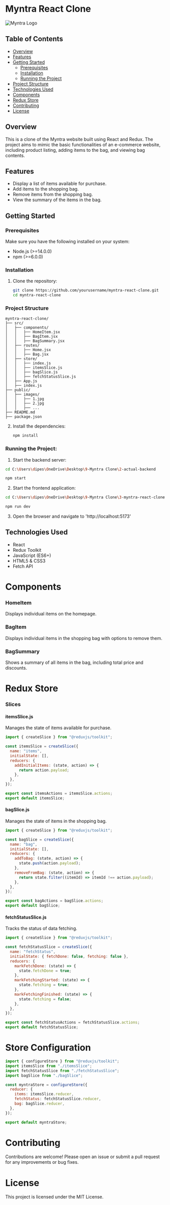 # Myntra React Clone

![Myntra Logo](./3-myntra-react-clone/public/images/myntra_logo.webp)

## Table of Contents

- [Overview](#overview)
- [Features](#features)
- [Getting Started](#getting-started)
  - [Prerequisites](#prerequisites)
  - [Installation](#installation)
  - [Running the Project](#running-the-project)
- [Project Structure](#project-structure)
- [Technologies Used](#technologies-used)
- [Components](#components)
- [Redux Store](#redux-store)
- [Contributing](#contributing)
- [License](#license)

## Overview

This is a clone of the Myntra website built using React and Redux. The project aims to mimic the basic functionalities of an e-commerce website, including product listing, adding items to the bag, and viewing bag contents.

## Features

- Display a list of items available for purchase.
- Add items to the shopping bag.
- Remove items from the shopping bag.
- View the summary of the items in the bag.

## Getting Started

### Prerequisites

Make sure you have the following installed on your system:

- Node.js (>=14.0.0)
- npm (>=6.0.0)

### Installation

1. Clone the repository:
   ```bash
   git clone https://github.com/yourusername/myntra-react-clone.git
   cd myntra-react-clone
   ```

### Project Structure

```
myntra-react-clone/
├── src/
│   ├── components/
│   │   ├── HomeItem.jsx
│   │   ├── BagItem.jsx
│   │   ├── BagSummary.jsx
│   ├── routes/
│   │   ├── Home.jsx
│   │   ├── Bag.jsx
│   ├── store/
│   │   ├── index.js
│   │   ├── itemsSlice.js
│   │   ├── bagSlice.js
│   │   ├── fetchStatusSlice.js
│   ├── App.js
│   ├── index.js
├── public/
│   ├── images/
│   │   ├── 1.jpg
│   │   ├── 2.jpg
│   │   ├── ...
├── README.md
├── package.json

```

2. Install the dependencies:
   ```bash
   npm install
   ```

### Running the Project:

1. Start the backend server:

```bash
cd C:\Users\dipes\OneDrive\Desktop\9-Myntra Clone\2-actual-backend

npm start
```

2. Start the frontend application:

```bash
cd C:\Users\dipes\OneDrive\Desktop\9-Myntra Clone\3-myntra-react-clone

npm run dev
```

3. Open the browser and navigate to 'http://localhost:5173'

## Technologies Used

- React
- Redux Toolkit
- JavaScript (ES6+)
- HTML5 & CSS3
- Fetch API

# Components

### HomeItem

Displays individual items on the homepage.

### BagItem

Displays individual items in the shopping bag with options to remove them.

### BagSummary

Shows a summary of all items in the bag, including total price and discounts.

# Redux Store

### Slices

#### itemsSlice.js

Manages the state of items available for purchase.

```javascript
import { createSlice } from "@reduxjs/toolkit";

const itemsSlice = createSlice({
  name: "items",
  initialState: [],
  reducers: {
    addInitialItems: (state, action) => {
      return action.payload;
    },
  },
});

export const itemsActions = itemsSlice.actions;
export default itemsSlice;
```

#### bagSlice.js

Manages the state of items in the shopping bag.

```javascript
import { createSlice } from "@reduxjs/toolkit";

const bagSlice = createSlice({
  name: "bag",
  initialState: [],
  reducers: {
    addToBag: (state, action) => {
      state.push(action.payload);
    },
    removeFromBag: (state, action) => {
      return state.filter((itemId) => itemId !== action.payload);
    },
  },
});

export const bagActions = bagSlice.actions;
export default bagSlice;
```

#### fetchStatusSlice.js

Tracks the status of data fetching.

```javascript
import { createSlice } from "@reduxjs/toolkit";

const fetchStatusSlice = createSlice({
  name: "fetchStatus",
  initialState: { fetchDone: false, fetching: false },
  reducers: {
    markFetchDone: (state) => {
      state.fetchDone = true;
    },
    markFetchingStarted: (state) => {
      state.fetching = true;
    },
    markFetchingFinished: (state) => {
      state.fetching = false;
    },
  },
});

export const fetchStatusActions = fetchStatusSlice.actions;
export default fetchStatusSlice;
```

# Store Configuration

```javascript
import { configureStore } from "@reduxjs/toolkit";
import itemsSlice from "./itemsSlice";
import fetchStatusSlice from "./fetchStatusSlice";
import bagSlice from "./bagSlice";

const myntraStore = configureStore({
  reducer: {
    items: itemsSlice.reducer,
    fetchStatus: fetchStatusSlice.reducer,
    bag: bagSlice.reducer,
  },
});

export default myntraStore;
```

# Contributing

Contributions are welcome! Please open an issue or submit a pull request for any improvements or bug fixes.

# License

This project is licensed under the MIT License.

